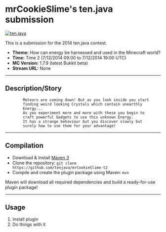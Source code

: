 mrCookieSlime's ten.java submission
==============================

[![ten.java](https://cdn.mediacru.sh/hu4CJqRD7AiB.svg)](https://tenjava.com/)

This is a submission for the 2014 ten.java contest.

- __Theme:__ How can energy be harnessed and used in the Minecraft world?
- __Time:__ Time 2 (7/12/2014 09:00 to 7/12/2014 19:00 UTC)
- __MC Version:__ 1.7.9 (latest Bukkit beta)
- __Stream URL:__ None

<!-- put chosen theme above -->

---------------------------------------

Description/Story
-----------------

	 		Meteors are coming down! But as you look inside you start
	  		finding weird looking Crystals which contain unearthly
	 		Energy...
	  		As you experiment more and more with these you begin to
	 		craft powerful Gadgets to use this unknown Energy.
	  		It has a strange behaviour but you discover slowly but
	  		surely how to use them for your advantage!

---------------------------------------

Compilation
-----------

- Download & Install [Maven 3](http://maven.apache.org/download.html)
- Clone the repository: `git clone https://github.com/tenjava/mrCookieSlime-t2`
- Compile and create the plugin package using Maven: `mvn`

Maven will download all required dependencies and build a ready-for-use plugin package!

---------------------------------------

Usage
-----

1. Install plugin
2. Do things with it

<!-- Hi, mrCookieSlime! This is the default README for every ten.java submission. -->
<!-- We encourage you to edit this README with some information about your submission – keep in mind you'll be scored on documentation! -->
